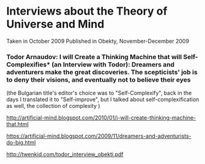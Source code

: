 # Interviews about the Theory of Universe and Mind

Taken in October 2009
Published in Obekty, November-December 2009

### Todor Arnaudov: I will Create a Thinking Machine that will Self-Complexifies* (an Interview with Todor): Dreamers and adventurers make the great discoveries. The scepticists' job is to deny their visions, and eventually not to believe their eyes

(the Bulgarian title's editor's choice was to "Self-Complexify", back in the days I translated it to "Self-improve", but I talked about self-complexification as well, the collection of complexity )

http://artificial-mind.blogspot.com/2010/01/i-will-create-thinking-machine-that.html

https://artificial-mind.blogspot.com/2009/11/dreamers-and-adventurists-do-big.html

http://twenkid.com/todor_interview_obekti.pdf
